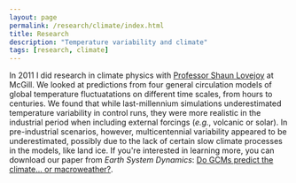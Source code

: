 ```yaml
---
layout: page
permalink: /research/climate/index.html
title: Research
description: "Temperature variability and climate"
tags: [research, climate]
---
```


In 2011 I did research in climate physics with [Professor Shaun Lovejoy](http://www.physics.mcgill.ca/~gang/Lovejoy.htm) at McGill. We looked at predictions from four general circulation models of global temperature fluctuatations on different time scales, from hours to centuries. We found that while last-millennium simulations underestimated temperature variability in control runs, they were more realistic in the industrial period when including external forcings (<em>e.g.</em>, volcanic or solar). In pre-industrial scenarios, however, multicentennial variability appeared to be underestimated, possibly due to the lack of certain slow climate processes in the models, like land ice. If you're interested in learning more, you can download our paper from <em>Earth System Dynamics</em>: [Do GCMs predict the climate... or macroweather?](http://www.earth-syst-dynam.net/4/439/2013/esd-4-439-2013.html).

<!--
In principle, one should expect to see relatively large variability at time scales comparable to the lifetimes of typical weather systems (on the order of a few hours or days). Zooming out to the scale of months or a few years, however, and removing seasonal trends, variability should decline as fluctuations due to weather average out. Finally, on time scales from decades to centuries and millennia, temperature variability must rise again to reflect long-term trends (e.g., glacial-interglacial cycling). Professor Lovejoy calls these scaling regimes "weather," "macroweather," and "climate," respectively. Each of them has different statistical properties:

<figure>
	<img src="/images/macroweather.png">
	<figcaption>Different scaling regimes. Bottom two panels reflect weather variability, second from top macroweather variability, and top climate variability. Each time series is 720 points long, has had its mean subtracted, and is normalized by its standard deviation. Resolutions from bottom to top are 0.067 seconds, 1 hour, 20 days, and 100 years. From <a href="http://www.earth-syst-dynam.net/4/439/2013/esd-4-439-2013.html">Lovejoy et al. 2013</a>.</figcaption>
</figure>

We wanted to know how well different GCMs could capture these scaling statistics, so we took a variety of temperature time series from four different models---the coupled ocean-atmosphere model [ECHO-G](http://www.ipcc-data.org/ar4/model-CONS-ECHO-G-change.html); the Max Planck Institute Earth System Model ([MPI-ESM](http://www.mpimet.mpg.de/en/science/models/mpi-esm.html)); the Goddard Institute for Space Studies model ([GISS-E2-R](http://data.giss.nasa.gov/modelE/ar5/)); and NOAA's 20th-Century Reanalysis model ([20CR](http://www.esrl.noaa.gov/psd/data/20thC_Rean/))---and plotted the characteristic magnitudes of their fluctuations against time scale. 
-->
